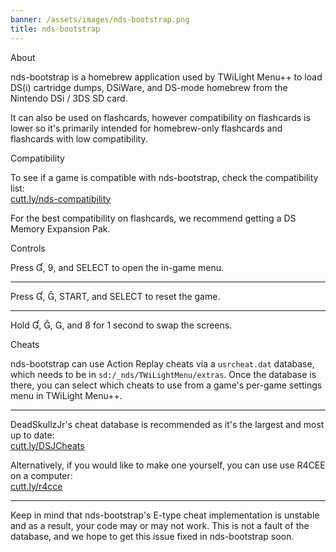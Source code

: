 ```yaml
---
banner: /assets/images/nds-bootstrap.png
title: nds-bootstrap
---
```


<div id="about" class="section-title">About</div>
<div class="section-body">
	<p>
		nds-bootstrap is a homebrew application used by TWiLight Menu++ to load DS(i) cartridge dumps, DSiWare, and DS-mode homebrew from the Nintendo DSi / 3DS SD card.
	</p>
	<p>
		It can also be used on flashcards, however compatibility on flashcards is lower so it's primarily intended for homebrew-only flashcards and flashcards with low compatibility.
	</p>
</div>

<div id="compatibility" class="section-title">Compatibility</div>
<div class="section-body">
	<p>
		To see if a game is compatible with nds-bootstrap, check the compatibility list:<br><a href="https://cutt.ly/nds-compatibility">cutt.ly/nds-compatibility</a>
	</p>
	<p>
		For the best compatibility on flashcards, we recommend getting a DS Memory Expansion Pak.
	</p>
</div>

<div id="controls" class="section-title">Controls</div>
<div class="section-body">
	<p class="mb-0">
		Press &#xE004;, &#xE07A;, and SELECT to open the in-game menu.
	</p>
	<hr>
	<p class="mb-0">
		Press &#xE004;, &#xE005;, START, and SELECT to reset the game.
	</p>
	<hr>
	<p class="mb-0">
		Hold &#xE004;, &#xE005;, &#xE002;, and &#xE079; for 1 second to swap the screens.
	</p>
</div>

<div id="cheats" class="section-title">Cheats</div>
<div class="section-body">
	<p>
		nds-bootstrap can use Action Replay cheats via a <code>usrcheat.dat</code> database, which needs to be in <code>sd:/_nds/TWiLightMenu/extras</code>. Once the database is there, you can select which cheats to use from a game's per-game settings menu in TWiLight Menu++.
	</p>
	<hr>
	<p>
		DeadSkullzJr's cheat database is recommended as it's the largest and most up to date:<br><a href="https://cutt.ly/DSJCheats">cutt.ly/DSJCheats</a>
	</p>
	<p>
		Alternatively, if you would like to make one yourself, you can use use R4CEE on a computer:<br><a href="https://cutt.ly/r4cce">cutt.ly/r4cce</a>
	</p>
	<hr>
	<p>
		Keep in mind that nds-bootstrap's E-type cheat implementation is unstable and as a result, your code may or may not work. This is not a fault of the database, and we hope to get this issue fixed in nds-bootstrap soon.
	</p>
</div>

